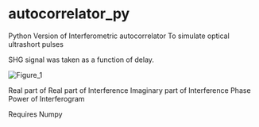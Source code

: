 # autocorrelator_py
Python Version of Interferometric autocorrelator To simulate optical ultrashort pulses

SHG signal was taken as a function of delay.

![Figure_1](https://user-images.githubusercontent.com/30459885/185860788-222584b3-669f-4ed5-8cde-bfb25128e8f7.png)


Real part of Real part of Interference
Imaginary part of Interference
Phase
Power of Interferogram 

Requires Numpy
